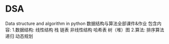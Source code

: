 # DSA
Data structure and algorithm in python
数据结构与算法全部课件&作业
包含内容:
1.数据结构:
  线性结构 栈 链表
  非线性结构 哈希表 树（堆）图
2.算法:
  排序算法 递归 动态规划
